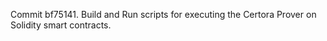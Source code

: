 Commit bf75141.                    Build and Run scripts for executing the Certora Prover on Solidity smart contracts.